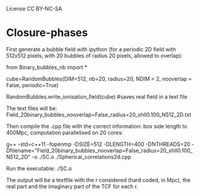 License CC BY-NC-SA

# Closure-phases

First generate a bubble field with ipython (for a periodic 2D field with 512x512 pixels, with 20 bubbles of radius 20 pixels, allowed to overlap):

from Binary_bubbles_nb import *

cube=RandomBubbles(DIM=512, nb=20, radius=20, NDIM = 2, nooverlap = False, periodic=True) 

RandomBubbles.write_ionisation_field(cube) #saves real field in a text file

The text files will be:
   Field_20binary_bubbles_nooverlap=False_radius=20_xhII0.100_N512_2D.txt
  
Then compile the .cpp file with the correct information: box side length to 400Mpc, computation parallelised on 20 cores:

g++ -std=c++11 -fopenmp -DSIZE=512 -DLENGTH=400 -DNTHREADS=20 -Dfilename=\"Field_20binary_bubbles_nooverlap=False_radius=20_xhII0.100_N512_2D\" -o ./SC.o ./Spherical_correlations2d.cpp
    
Run the executable:  ./SC.o

The output will be a textfile with the r considered (hard coded, in Mpc), the real part and the imaginary part of the TCF for each r.
